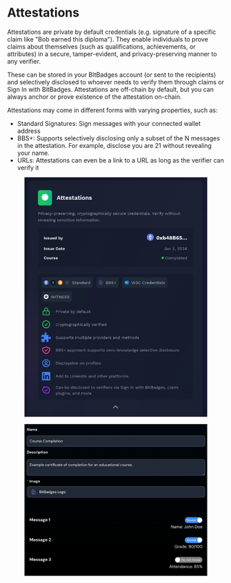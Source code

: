 # Attestations

Attestations are private by default credentials (e.g. signature of a specific claim like "Bob earned this diploma"). They enable individuals to prove claims about themselves (such as qualifications, achievements, or attributes) in a secure, tamper-evident, and privacy-preserving manner to any verifier.

These can be stored in your BItBadges account (or sent to the recipients) and selectively disclosed to whoever needs to verify them through claims or Sign In with BitBadges. Attestations are off-chain by default, but you can always anchor or prove existence of the attestation on-chain.

Attestations may come in different forms with varying properties, such as:

* Standard Signatures: Sign messages with your connected wallet address
* BBS+: Supports selectively disclosing only a subset of the N messages in the attestation. For example, disclose you are 21 without revealing your name.
* URLs: Attestations can even be a link to a URL as long as the verifier can verify it

<figure><img src="../../.gitbook/assets/image (6) (1) (1) (1).png" alt=""><figcaption></figcaption></figure>

<figure><img src="../../.gitbook/assets/image (7) (1).png" alt=""><figcaption></figcaption></figure>
